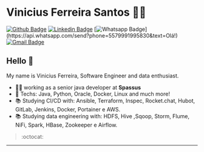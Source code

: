 # Vinicius Ferreira Santos :man_technologist:

[![Github Badge](https://img.shields.io/badge/-Github-000?style=flat-square&logo=Github&logoColor=white&link=https://github.com/vyniciuss)](https://github.com/vyniciuss)
[![Linkedin Badge](https://img.shields.io/badge/-LinkedIn-blue?style=flat-square&logo=Linkedin&logoColor=white&link=https://www.linkedin.com/in/vinicius-ferreira-software/)](https://www.linkedin.com/in/vinicius-ferreira-software/)
[![Whatsapp Badge](https://img.shields.io/badge/-Whatsapp-4CA143?style=flat-square&labelColor=4CA143&logo=whatsapp&logoColor=white&link=https://api.whatsapp.com/send?phone=5579991995830&text=Olá!)](https://api.whatsapp.com/send?phone=5579991995830&text=Olá!)
[![Gmail Badge](https://img.shields.io/badge/-Gmail-c14438?style=flat-square&logo=Gmail&logoColor=white&link=mailto:vyniciuss@gmail.com)](mailto:vyniciuss@gmail.com)

## Hello 👋

My name is Vinicius Ferreira, Software Engineer and data enthusiast.

- :office_worker: working as a senior java developer at **Spassus**
- :blue_heart: Techs: Java, Python, Oracle, Docker, Linux and much more!
- :books: Studying CI/CD with: Ansible, Terraform, Inspec, Rocket.chat, Hubot, GitLab, Jenkins, Docker, Portainer e AWS.
- :books: Studying data engineering with: HDFS, Hive ,Sqoop, Storm, Flume, NiFi, Spark, HBase, Zookeeper e Airflow.

> :octocat:

---

